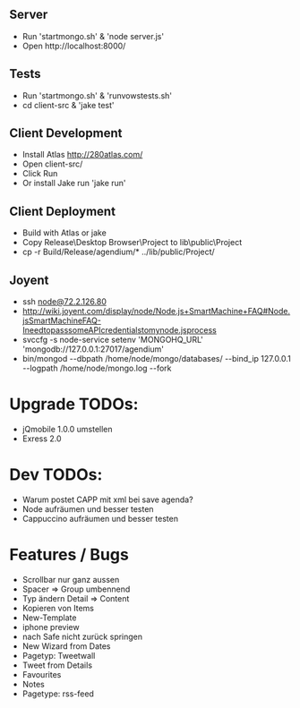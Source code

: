 Server
------
* Run 'startmongo.sh' & 'node server.js'
* Open http://localhost:8000/

Tests
------
* Run 'startmongo.sh' & 'runvowstests.sh'
* cd client-src & 'jake test'


Client Development
------
* Install Atlas http://280atlas.com/
* Open client-src/
* Click Run
* Or install Jake run 'jake run'

Client Deployment
------
* Build with Atlas or jake
* Copy Release\Desktop Browser\Project to lib\public\Project
* cp -r Build/Release/agendium/* ../lib/public/Project/

Joyent
-----
* ssh node@72.2.126.80
* http://wiki.joyent.com/display/node/Node.js+SmartMachine+FAQ#Node.jsSmartMachineFAQ-IneedtopasssomeAPIcredentialstomynode.jsprocess
* svccfg -s node-service setenv 'MONGOHQ_URL' 'mongodb://127.0.0.1:27017/agendium'
* bin/mongod --dbpath /home/node/mongo/databases/ --bind_ip 127.0.0.1 --logpath /home/node/mongo.log --fork


Upgrade TODOs:
===
* jQmobile 1.0.0 umstellen
* Exress 2.0

Dev TODOs:
===
* Warum postet CAPP mit xml bei save agenda?
* Node aufräumen und besser testen
* Cappuccino aufräumen und besser testen

Features / Bugs
=====
* Scrollbar nur ganz aussen
* Spacer => Group umbennend
* Typ ändern Detail => Content
* Kopieren von Items
* New-Template
* iphone preview
* nach Safe nicht zurück springen
* New Wizard from Dates
* Pagetyp: Tweetwall
* Tweet from Details 
* Favourites
* Notes
* Pagetype: rss-feed